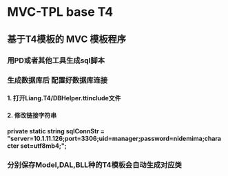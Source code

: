 # MVC-TPL base T4

## 基于T4模板的 MVC 模板程序
### 用PD或者其他工具生成sql脚本
### 生成数据库后 配置好数据库连接
#### 1. 打开Liang.T4/DBHelper.ttinclude文件
#### 2. 修改链接字符串  
####  private static string sqlConnStr = "server=10.1.11.126;port=3306;uid=manager;password=nidemima;character set=utf8mb4;";
### 分别保存Model,DAL,BLL种的T4模板会自动生成对应类

